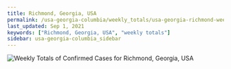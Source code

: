 ```yaml
---
title: Richmond, Georgia, USA
permalink: /usa-georgia-columbia/weekly_totals/usa-georgia-richmond-weekly_totals.html
last_updated: Sep 1, 2021
keywords: ["Richmond, Georgia, USA", "weekly totals"]
sidebar: usa-georgia-columbia_sidebar
---
```


![Weekly Totals of Confirmed Cases for Richmond, Georgia, USA](/covid_tracker/images/graphs/usa-georgia-richmond-weekly_totals_graph.png)
